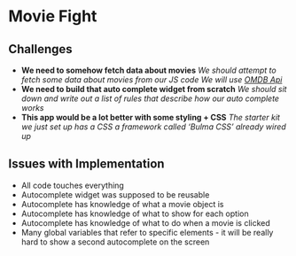 # Movie Fight

## Challenges

- **We need to somehow fetch data about movies**
  *We should attempt to fetch some data about movies from our JS code*
  *We will use [OMDB Api](http://www.omdbapi.com/)*
- **We need to build that auto complete widget from scratch**
  *We should sit down and write out a list of rules that describe how our auto complete works*
- **This app would be a lot better with some styling + CSS**
  *The starter kit we just set up has a CSS a framework called ‘Bulma CSS’ already wired up*

## Issues with Implementation

- All code touches everything
- Autocomplete widget was supposed to be reusable
- Autocomplete has knowledge of what a movie object is 
- Autocomplete has knowledge of what to show for each option
- Autocomplete has knowledge of what to do when a movie is clicked
- Many global variables that refer to specific elements - it will be really hard to show a second autocomplete on the screen